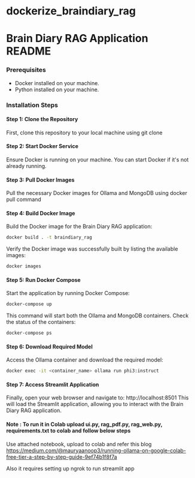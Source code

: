 # dockerize_braindiary_rag

# Brain Diary RAG Application README


### Prerequisites

- Docker installed on your machine.
- Python installed on your machine.

### Installation Steps

#### Step 1: Clone the Repository

First, clone this repository to your local machine using git clone

#### Step 2: Start Docker Service

Ensure Docker is running on your machine. You can start Docker if it's not already running.

#### Step 3: Pull Docker Images

Pull the necessary Docker images for Ollama and MongoDB using docker pull command


#### Step 4: Build Docker Image

Build the Docker image for the Brain Diary RAG application:

```bash 
docker build . -t braindiary_rag
```
Verify the Docker image was successfully built by listing the available images:

```bash 
docker images
```

#### Step 5: Run Docker Compose

Start the application by running Docker Compose:

```bash
docker-compose up
```

This command will start both the Ollama and MongoDB containers.
Check the status of the containers:
```bash 
docker-compose ps
```

#### Step 6: Download Required Model

Access the Ollama container and download the required model:

```bash 
docker exec -it <container_name> ollama run phi3:instruct
```
#### Step 7: Access Streamlit Application

Finally, open your web browser and navigate to:
http://localhost:8501
This will load the Streamlit application, allowing you to interact with the Brain Diary RAG application.


#### Note : To run it in Colab upload ui.py, rag_pdf.py, rag_web.py, requirements.txt to colab and follow below steps 

 Use attached notebook, upload to colab and refer this blog https://medium.com/@mauryaanoop3/running-ollama-on-google-colab-free-tier-a-step-by-step-guide-9ef74b1f8f7a

Also it requires setting up ngrok to run streamlit app






